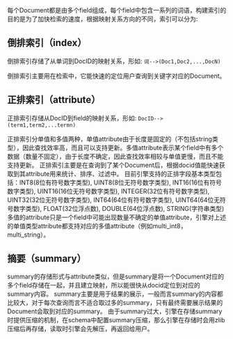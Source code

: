 每个Document都是由多个field组成，每个field中包含一系列的词语，构建索引的目的是为了加快检索的速度，根据映射关系方向的不同，索引可以分为:

## 倒排索引（index）
倒排索引存储了从单词到DocID的映射关系，形如:
`词-->(Doc1,Doc2,...,DocN)`

倒排索引主要用在检索中，它能快速的定位用户查询到关键字对应的Document。 

## 正排索引（attribute）
正排索引存储从DocID到field的映射关系，形如:
`DocID-->(term1,term2,...termn)`

正排索引分单值和多值两种，单值attribute由于长度是固定的（不包括string类型），因此查找效率高，而且可以支持更新。多值attribute表示某个field中有多个数据（数量不固定），由于长度不确定，因此查找效率相较与单值更慢，而且不能支持更新。
正排索引主要是在查询到了某个Document后，根据docid值能快速获取到其attribute用来统计、排序、过滤中。
目前引擎支持的正排字段基本类型包括：INT8(8位有符号数字类型), UINT8(8位无符号数字类型), INT16(16位有符号数字类型), UINT16(16位无符号数字类型), INTEGER(32位有符号数字类型), UINT32(32位无符号数字类型), INT64(64位有符号数字类型), UINT64(64位无符号数字类型), FLOAT(32位浮点数), DOUBLE(64位浮点数), STRING(字符串类型)
多值的attribute只是一个field中可能出现数量不确定的单值attribute，引擎对上述的单值类型attribute都支持对应的多值attribute（例如multi_int8，multi_string）。 

## 摘要（summary）
summary的存储形式与attribute类似，但是summary是将一个Document对应的多个field存储在一起，并且建立映射，所以能很快从docid定位到对应的summary内容。
summary主要是用于结果的展示，一般而言summary的内容都比较大，对于每次查询而言不适合取过多的summary，只有最终需要展示结果的Document会取到对应的summary。
由于summary过大，引擎在存储summary时提供压缩的机制，在schema中配置summary压缩，那么引擎在存储时会用zlib压缩后再存储，读取时引擎会先解压，再返回给用户。 